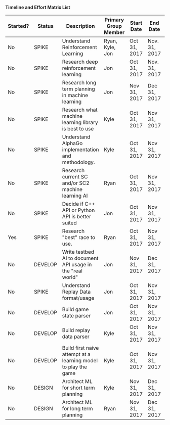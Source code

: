 **Timeline and Effort Matrix List**

 | Started? | Status | Description | Primary Group Member | Start Date | End Date | Ryan's Effort | Kyle's Effort | Jon's Effort |
 | -------- | ------ | ----------- | -------------------- | ---------- | -------- | ------------- | ------------- | ------------ |
 | No | SPIKE | Understand Reinforcement Learning | Ryan, Kyle, Jon | Oct 31, 2017 | Nov. 31, 2017 | 33.33% | 33.33% | 33.33% |
 | No | SPIKE | Research deep reinforcement learning | Jon | Oct 31, 2017 | Nov. 31, 2017 | 10% | 10% | 80% |
 | No | SPIKE | Research long term planning in machine learning | Jon | Nov 31, 2017 | Dec 31, 2017 | 10% | 10% | 80% |
 | No | SPIKE | Research what machine learning library is best to use | Kyle | Oct 31, 2017 | Nov 31, 2017 | 5% | 90% | 5% |
 | No | SPIKE | Understand AlphaGo implementation and methodology. | Kyle | Oct 31, 2017 | Nov 31, 2017 | 15% | 70% | 15% |
 | No | SPIKE | Research current SC and/or SC2 machine learning AI | Ryan | Oct 31, 2017 | Nov 31, 2017 | 80% | 10% | 10% |
 | No | SPIKE | Decide if C++ API or Python API is better suited   | Jon | Oct 31, 2017 | Nov 31, 2017 | 15% | 15% | 70% |
 | Yes | SPIKE | Research "best" race to use. | Ryan | Oct 31, 2017 | Nov 31, 2017 | 70% | 15% | 15% |
 | No | DEVELOP | Write testbed AI to document API usage in the "real world" | Jon | Nov 31, 2017 | Dec 31, 2017 | 10% | 10% | 80% |
 | No | SPIKE | Understand Replay Data format/usage | Jon | Oct 31, 2017 | Nov 31, 2017 | 10% | 10% | 80% |
 | No | DEVELOP | Build game state parser | Jon | Oct 31, 2017 | Nov 31, 2017 | 5% | 5% | 90% |
 | No | DEVELOP | Build replay data parser | Kyle | Oct 31, 2017 | Nov 31, 2017 | 5% | 90% | 5% |
 | No | DEVELOP | Build first naive attempt at a learning model to play the game | Kyle | Oct 31, 2017 | Nov 31, 2017 | 15% | 70% | 15% |
 | No | DESIGN | Architect ML for short term planning | Kyle | Nov 31, 2017 | Dec 31, 2017 | 15% | 70% | 15% |
 | No | DESIGN | Architect ML for long term planning | Ryan | Nov 31, 2017 | Dec 31, 2017 | 70% | 15% | 15% |
